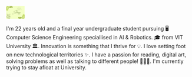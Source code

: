 
<p align="center">
 
</p align="center">
<a href="https://4bdul4ziz.github.io"><img src="https://github.com/metal0bird/metal0bird/blob/main/image/poster.png" width="50" /></a>

<p align="center">


I'm 22 years old and a final year undergraduate student pursuing 🖥 Computer Science Engineering speciallised in AI & Robotics. 🎓 from VIT University 🏛. Innovation is something that I thrive for 💡. I love setting foot on new technological territories ✨. I have a passion for reading, digital art, solving problems as well as talking to different people! 👨🏻‍💻. I'm currently trying to stay afloat at University.

</p> 
